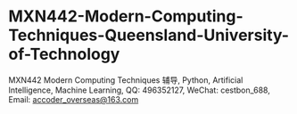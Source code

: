 # MXN442-Modern-Computing-Techniques-Queensland-University-of-Technology
MXN442 Modern Computing Techniques 辅导, Python, Artificial Intelligence, Machine Learning, QQ: 496352127, WeChat: cestbon_688, Email: accoder_overseas@163.com
